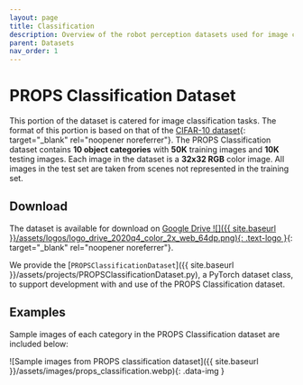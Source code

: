 ```yaml
---
layout: page
title: Classification
description: Overview of the robot perception datasets used for image classification projects the DeepRob course.
parent: Datasets
nav_order: 1
---
```


# PROPS Classification Dataset

This portion of the dataset is catered for image classification tasks. The format of this portion is based on that of the [CIFAR-10 dataset](https://www.cs.toronto.edu/~kriz/cifar.html){: target="_blank" rel="noopener noreferrer"}. The PROPS Classification dataset contains <b>10 object categories</b> with <b>50K</b> training images and <b>10K</b> testing images. Each image in the dataset is a <b>32x32 RGB</b> color image. All images in the test set are taken from scenes not represented in the training set.

## Download

The dataset is available for download on [Google Drive ![]({{ site.baseurl }}/assets/logos/logo_drive_2020q4_color_2x_web_64dp.png){: .text-logo }](https://drive.google.com/file/d/1C8_JFsnPVm392C-S1rH0y4HFfNkdMlXi/view?usp=share_link){: target="_blank" rel="noopener noreferrer"}.

We provide the [`PROPSClassificationDataset`]({{ site.baseurl }}/assets/projects/PROPSClassificationDataset.py), a PyTorch dataset class, to support development with and use of the PROPS Classification dataset.

## Examples

Sample images of each category in the PROPS Classification dataset are included below:

![Sample images from PROPS classification dataset]({{ site.baseurl }}/assets/images/props_classification.webp){: .data-img }
